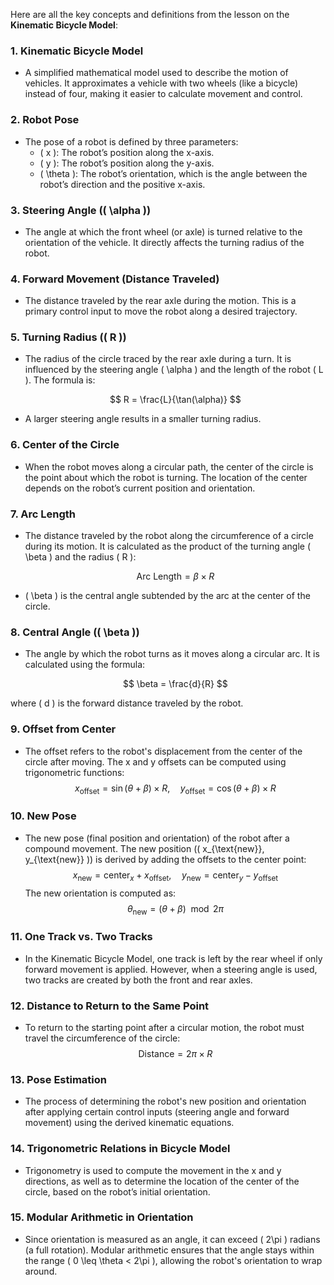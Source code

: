 Here are all the key concepts and definitions from the lesson on the **Kinematic Bicycle Model**:

### 1. **Kinematic Bicycle Model**
   - A simplified mathematical model used to describe the motion of vehicles. It approximates a vehicle with two wheels (like a bicycle) instead of four, making it easier to calculate movement and control.

### 2. **Robot Pose**
   - The pose of a robot is defined by three parameters:
     - \( x \): The robot’s position along the x-axis.
     - \( y \): The robot’s position along the y-axis.
     - \( \theta \): The robot’s orientation, which is the angle between the robot’s direction and the positive x-axis.

### 3. **Steering Angle (\( \alpha \))**
   - The angle at which the front wheel (or axle) is turned relative to the orientation of the vehicle. It directly affects the turning radius of the robot.

### 4. **Forward Movement (Distance Traveled)**
   - The distance traveled by the rear axle during the motion. This is a primary control input to move the robot along a desired trajectory.

### 5. **Turning Radius (\( R \))**
   - The radius of the circle traced by the rear axle during a turn. It is influenced by the steering angle \( \alpha \) and the length of the robot \( L \). The formula is:
     
     $$
     R = \frac{L}{\tan(\alpha)}
     $$
     
   - A larger steering angle results in a smaller turning radius.

### 6. **Center of the Circle**
   - When the robot moves along a circular path, the center of the circle is the point about which the robot is turning. The location of the center depends on the robot’s current position and orientation.

### 7. **Arc Length**
   - The distance traveled by the robot along the circumference of a circle during its motion. It is calculated as the product of the turning angle \( \beta \) and the radius \( R \):

     $$
     \text{Arc Length} = \beta \times R
     $$
     
   - \( \beta \) is the central angle subtended by the arc at the center of the circle.

### 8. **Central Angle (\( \beta \))**
   - The angle by which the robot turns as it moves along a circular arc. It is calculated using the formula:

     
     $$
     \beta = \frac{d}{R}
     $$
     
   where \( d \) is the forward distance traveled by the robot.

### 9. **Offset from Center**
   - The offset refers to the robot's displacement from the center of the circle after moving. The x and y offsets can be computed using trigonometric functions:
     $$
     x_{\text{offset}} = \sin(\theta + \beta) \times R, \quad y_{\text{offset}} = \cos(\theta + \beta) \times R
     $$

### 10. **New Pose**
   - The new pose (final position and orientation) of the robot after a compound movement. The new position (\( x_{\text{new}}, y_{\text{new}} \)) is derived by adding the offsets to the center point:
     $$
     x_{\text{new}} = \text{center}_x + x_{\text{offset}}, \quad y_{\text{new}} = \text{center}_y - y_{\text{offset}}
     $$
   The new orientation is computed as:
     $$
     \theta_{\text{new}} = (\theta + \beta) \mod 2\pi
     $$

### 11. **One Track vs. Two Tracks**
   - In the Kinematic Bicycle Model, one track is left by the rear wheel if only forward movement is applied. However, when a steering angle is used, two tracks are created by both the front and rear axles.

### 12. **Distance to Return to the Same Point**
   - To return to the starting point after a circular motion, the robot must travel the circumference of the circle:
     $$
     \text{Distance} = 2\pi \times R
     $$

### 13. **Pose Estimation**
   - The process of determining the robot's new position and orientation after applying certain control inputs (steering angle and forward movement) using the derived kinematic equations.

### 14. **Trigonometric Relations in Bicycle Model**
   - Trigonometry is used to compute the movement in the x and y directions, as well as to determine the location of the center of the circle, based on the robot’s initial orientation.

### 15. **Modular Arithmetic in Orientation**
   - Since orientation is measured as an angle, it can exceed \( 2\pi \) radians (a full rotation). Modular arithmetic ensures that the angle stays within the range \( 0 \leq \theta < 2\pi \), allowing the robot's orientation to wrap around.

